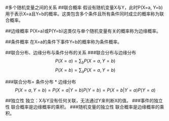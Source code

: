 #多个随机变量之间的关系
##联合概率
假设有随机变量X与Y，此时P(X=a, Y=b)用于表示X=a且Y=b的概率。这类包含多个条件且所有条件同时成立的概率称为联合概率。

##边缘概率
P(X=a)或P(Y=b)这类仅与单个随机变量有关的概率称为边缘概率。

##条件概率
在X=a的条件下事件Y=b的概率称为条件概率。

##联合分布、边缘分布与条件分布的关系
###联合分布与边缘分布
$$P(X=a) = \sum_b P(X=a, Y=b)$$
$$P(X=b) = \sum_a P(X=a, Y=b)$$ 


###联合分布= 条件分布 * 边缘分布
$$P(X=a, Y=b) = P(X=a|Y=b)P(Y=b) = P(X=b|Y=a)P(Y=a)$$

##独立性
独立：X与Y没有任何关联，无法通过Y来判断X的值。
###事件的独立性
联合概率是边缘概率的乘积。
###随机变量的独立性
联合概率是边缘概率的乘积。
